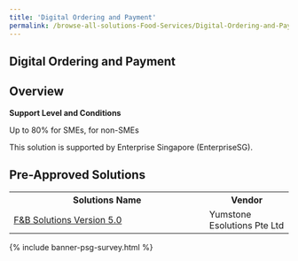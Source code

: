 ```yaml
---
title: 'Digital Ordering and Payment'
permalink: /browse-all-solutions-Food-Services/Digital-Ordering-and-Payment
---
```


## Digital Ordering and Payment
## Overview

**Support Level and Conditions**

Up to 80% for SMEs,  for non-SMEs

This solution is supported by Enterprise Singapore (EnterpriseSG).

## Pre-Approved Solutions

<table>
<tr>
<th style='width: auto;'><b>Solutions Name</b></th>
<th style='width: 30%;'><b>Vendor</b></th>
</tr>
<tr>
<td><a href='/productivity-solutions-grant/solutionrepo/solution4055' target='_blank'>F&B Solutions Version 5.0</a><br></td>
<td>Yumstone Esolutions Pte Ltd</td>
</tr>
</table>

{% include banner-psg-survey.html %}
